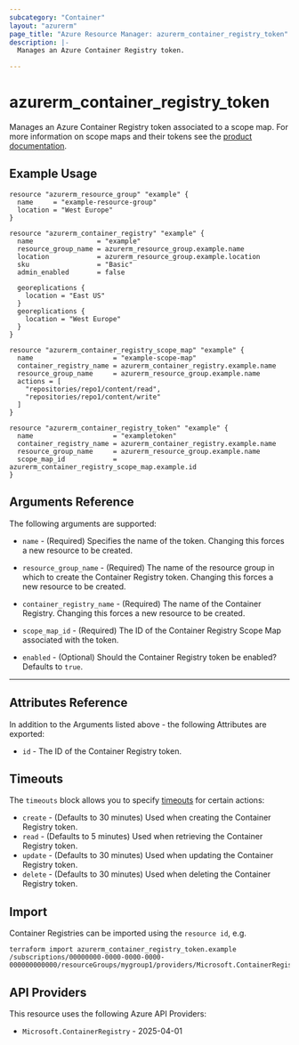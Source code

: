 ```yaml
---
subcategory: "Container"
layout: "azurerm"
page_title: "Azure Resource Manager: azurerm_container_registry_token"
description: |-
  Manages an Azure Container Registry token.

---
```


# azurerm_container_registry_token

Manages an Azure Container Registry token associated to a scope map. For more information on scope maps and their tokens see the [product documentation](https://learn.microsoft.com/en-us/azure/container-registry/container-registry-repository-scoped-permissions).

## Example Usage

```hcl
resource "azurerm_resource_group" "example" {
  name     = "example-resource-group"
  location = "West Europe"
}

resource "azurerm_container_registry" "example" {
  name                = "example"
  resource_group_name = azurerm_resource_group.example.name
  location            = azurerm_resource_group.example.location
  sku                 = "Basic"
  admin_enabled       = false

  georeplications {
    location = "East US"
  }
  georeplications {
    location = "West Europe"
  }
}

resource "azurerm_container_registry_scope_map" "example" {
  name                    = "example-scope-map"
  container_registry_name = azurerm_container_registry.example.name
  resource_group_name     = azurerm_resource_group.example.name
  actions = [
    "repositories/repo1/content/read",
    "repositories/repo1/content/write"
  ]
}

resource "azurerm_container_registry_token" "example" {
  name                    = "exampletoken"
  container_registry_name = azurerm_container_registry.example.name
  resource_group_name     = azurerm_resource_group.example.name
  scope_map_id            = azurerm_container_registry_scope_map.example.id
}
```

## Arguments Reference

The following arguments are supported:

* `name` - (Required) Specifies the name of the token. Changing this forces a new resource to be created.

* `resource_group_name` - (Required) The name of the resource group in which to create the Container Registry token. Changing this forces a new resource to be created.

* `container_registry_name` - (Required) The name of the Container Registry. Changing this forces a new resource to be created.

* `scope_map_id` - (Required) The ID of the Container Registry Scope Map associated with the token.

* `enabled` - (Optional) Should the Container Registry token be enabled? Defaults to `true`.

---

## Attributes Reference

In addition to the Arguments listed above - the following Attributes are exported:

* `id` - The ID of the Container Registry token.

## Timeouts

The `timeouts` block allows you to specify [timeouts](https://developer.hashicorp.com/terraform/language/resources/configure#define-operation-timeouts) for certain actions:

* `create` - (Defaults to 30 minutes) Used when creating the Container Registry token.
* `read` - (Defaults to 5 minutes) Used when retrieving the Container Registry token.
* `update` - (Defaults to 30 minutes) Used when updating the Container Registry token.
* `delete` - (Defaults to 30 minutes) Used when deleting the Container Registry token.

## Import

Container Registries can be imported using the `resource id`, e.g.

```shell
terraform import azurerm_container_registry_token.example /subscriptions/00000000-0000-0000-0000-000000000000/resourceGroups/mygroup1/providers/Microsoft.ContainerRegistry/registries/myregistry1/tokens/token1
```

## API Providers
<!-- This section is generated, changes will be overwritten -->
This resource uses the following Azure API Providers:

* `Microsoft.ContainerRegistry` - 2025-04-01
